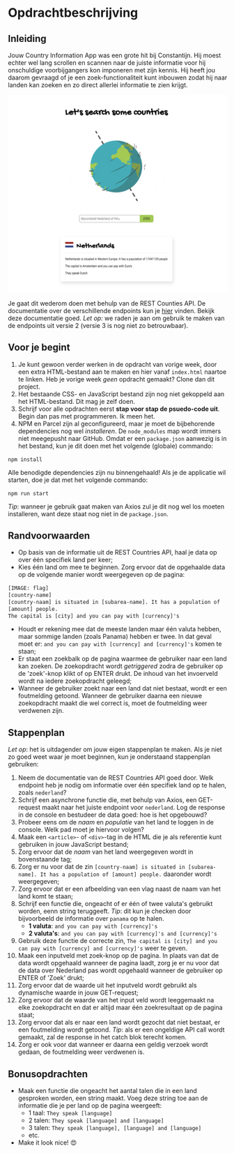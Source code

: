 # Opdrachtbeschrijving

## Inleiding

Jouw Country Information App was een grote hit bij Constantijn. Hij moest echter wel lang scrollen en scannen naar de
juiste informatie voor hij onschuldige voorbijgangers kon imponeren met zijn kennis. Hij heeft jou daarom gevraagd of je
een zoek-functionaliteit kunt inbouwen zodat hij naar landen kan zoeken en zo direct allerlei informatie te zien krijgt.

![screenshot page](./src/assets/screenshot2.png)

Je gaat dit wederom doen met behulp van de REST Counties API. De documentatie over de verschillende endpoints kun
je [hier](https://restcountries.com/#api-endpoints-v2-all) vinden. Bekijk deze documentatie goed. _Let op:_ we raden je
aan om gebruik te maken van de endpoints uit versie 2 (versie 3 is nog niet zo betrouwbaar).

## Voor je begint

1. Je kunt gewoon verder werken in de opdracht van vorige week, door een extra HTML-bestand aan te maken en hier
   vanaf `index.html` naartoe te linken. Heb je vorige week _geen_ opdracht gemaakt? Clone dan dit project.
2. Het bestaande CSS- en JavaScript bestand zijn nog niet gekoppeld aan het HTML-bestand. Dit mag je zelf doen.
3. Schrijf voor alle opdrachten eerst **stap voor stap de psuedo-code uit**. Begin dan pas met programmeren. Ik meen
   het.
4. NPM en Parcel zijn al geconfigureerd, maar je moet de bijbehorende dependencies nog wel _installeren_.
   De `node_modules` map wordt immers niet meegepusht naar GitHub. Omdat er een `package.json` aanwezig is in het
   bestand, kun je dit doen met het volgende (globale) commando:

```shell
npm install
```

Alle benodigde dependencies zijn nu binnengehaald! Als je de applicatie wil starten, doe je dat met het volgende
commando:

```shell
npm run start
```

_Tip_: wanneer je gebruik gaat maken van Axios zul je dit nog wel los moeten installeren, want deze staat nog niet in
de `package.json`.

## Randvoorwaarden

* Op basis van de informatie uit de REST Countries API, haal je data op over één specifiek land per keer;
* Kies één land om mee te beginnen. Zorg ervoor dat de opgehaalde data op de volgende manier wordt weergegeven op de
  pagina:

```
[IMAGE: flag]
[country-name]
[country-naam] is situated in [subarea-name]. It has a population of [amount] people.
The capital is [city] and you can pay with [currency]'s
```

* Houdt er rekening mee dat de meeste landen maar één valuta hebben, maar sommige landen (zoals Panama) hebben er twee.
  In dat geval moet er: `and you can pay with [currency] and [currency]'s` komen te staan;
* Er staat een zoekbalk op de pagina waarmee de gebruiker naar een land kan zoeken. De zoekopdracht wordt
  _getriggered_ zodra de gebruiker op de 'zoek'-knop klikt of op ENTER drukt. De inhoud van het invoerveld wordt na
  iedere zoekopdracht geleegd;
* Wanneer de gebruiker zoekt naar een land dat niet bestaat, wordt er een foutmelding getoond. Wanneer de gebruiker
  daarna een nieuwe zoekopdracht maakt die wel correct is, moet de foutmelding weer verdwenen zijn.

## Stappenplan

_Let op_: het is uitdagender om jouw eigen stappenplan te maken. Als je niet zo goed weet waar je moet beginnen, kun je
onderstaand stappenplan gebruiken:

1. Neem de documentatie van de REST Countries API goed door. Welk endpoint heb je nodig om informatie over één specifiek
   land op te halen, zoals `nederland`?
2. Schrijf een asynchrone functie die, met behulp van Axios, een GET-request maakt naar het juiste endpoint
   voor `nederland`. Log de response in de console en bestudeer de data goed: hoe is het opgebouwd?
3. Probeer eens om de _naam_ en _populatie_ van het land te loggen in de console. Welk pad moet je hiervoor volgen?
4. Maak een `<article>`- of `<div>`-tag in de HTML die je als referentie kunt gebruiken in jouw JavaScript bestand;
5. Zorg ervoor dat de _naam_ van het land weergegeven wordt in bovenstaande tag;
6. Zorg er nu voor dat de zin `[country-naam] is situated in [subarea-name]. It has a population of [amount] people.`
   daaronder wordt weergegeven;
7. Zorg ervoor dat er een afbeelding van een vlag naast de naam van het land komt te staan;
8. Schrijf een functie die, ongeacht of er één of twee valuta's gebruikt worden, eenn string teruggeeft. _Tip_: dit kun
   je checken door bijvoorbeeld de informatie over `panama` op te halen.
    - **1 valuta**: `and you can pay with [currency]'s`
    - **2 valuta's**: `and you can pay with [currency]'s and [currency]'s`
9. Gebruik deze functie de correcte zin, `The capital is [city] and you can pay with [currency] and [currency]'s` weer
   te geven.
10. Maak een inputveld met zoek-knop op de pagina. In plaats van dat de data wordt opgehaald wanneer de pagina laadt,
    zorg je er nu voor dat de data over Nederland pas wordt opgehaald wanneer de gebruiker op ENTER of 'Zoek' drukt;
11. Zorg ervoor dat de waarde uit het inputveld wordt gebruikt als dynamische waarde in jouw GET-request;
12. Zorg ervoor dat de waarde van het input veld wordt leeggemaakt na elke zoekopdracht en dat er altijd maar één
    zoekresultaat op de pagina staat;
13. Zorg ervoor dat als er naar een land wordt gezocht dat niet bestaat, er een foutmelding wordt getoond. _Tip_: als er
    een ongeldige API call wordt gemaakt, zal de response in het catch blok terecht komen.
14. Zorg er ook voor dat wanneer er daarna een geldig verzoek wordt gedaan, de foutmelding weer verdwenen is.

## Bonusopdrachten

- Maak een functie die ongeacht het aantal talen die in een land gesproken worden, een string maakt. Voeg deze string
  toe aan de informatie die je per land op de pagina weergeeft:
    - 1 taal: `They speak [language]`
    - 2 talen: `They speak [language] and [language]`
    - 3 talen: `They speak [language], [language] and [language]`
    - etc.
- Make it look nice! 😍